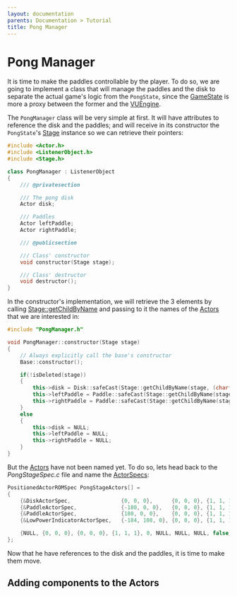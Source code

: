 ```yaml
---
layout: documentation
parents: Documentation > Tutorial
title: Pong Manager
---
```


# Pong Manager

It is time to make the paddles controllable by the player. To do so, we are going to implement a class that will manage the paddles and the disk to separate the actual game's logic from the `PongState`, since the [GameState](/documentation/api/class-game-state/) is more a proxy between the former and the [VUEngine](https://github.com/VUEngine/VUEngine-Core).

The `PongManager` class will be very simple at first. It will have attributes to reference the disk and the paddles; and will receive in its constructor the `PongState`'s [Stage](/documentation/api/class-stage/) instance so we can retrieve their pointers:

```cpp
#include <Actor.h>
#include <ListenerObject.h>
#include <Stage.h>

class PongManager : ListenerObject
{
    /// @privatesection

    /// The pong disk
    Actor disk;

    /// Paddles
    Actor leftPaddle;
    Actor rightPaddle;

    /// @publicsection

    /// Class' constructor
    void constructor(Stage stage);

    /// Class' destructor
    void destructor();
}
```

In the constructor's implementation, we will retrieve the 3 elements by calling [Stage::getChildByName](/documentation/api/class-stage/) and passing to it the names of the [Actors](/documentation/api/class-actor/) that we are interested in:

```cpp
#include "PongManager.h"

void PongManager::constructor(Stage stage)
{
    // Always explicitly call the base's constructor
    Base::constructor();

    if(!isDeleted(stage))
    {
        this->disk = Disk::safeCast(Stage::getChildByName(stage, (char*)"Disk", false));
        this->leftPaddle = Paddle::safeCast(Stage::getChildByName(stage, (char*)"PadL", true));
        this->rightPaddle = Paddle::safeCast(Stage::getChildByName(stage, (char*)"PadR", true));
    }
    else
    {
        this->disk = NULL;
        this->leftPaddle = NULL;
        this->rightPaddle = NULL;
    }
}
```

But the [Actors](/documentation/api/class-actor/) have not been named yet. To do so, lets head back to the *PongStageSpec.c* file and name the [ActorSpecs](/documentation/api/struct-actor-spec/):

```cpp
PositionedActorROMSpec PongStageActors[] =
{	
    {&DiskActorSpec,                {0, 0, 0},      {0, 0, 0}, {1, 1, 1}, 0, "Disk", NULL, NULL, false},
    {&PaddleActorSpec,              {-180, 0, 0},   {0, 0, 0}, {1, 1, 1}, 0, "PadL", NULL, NULL, false},
    {&PaddleActorSpec,              {180, 0, 0},    {0, 0, 0}, {1, 1, 1}, 0, "PadR", NULL, NULL, false},
    {&LowPowerIndicatorActorSpec,   {-184, 108, 0}, {0, 0, 0}, {1, 1, 1}, 0, NULL, NULL, NULL, false},

    {NULL, {0, 0, 0}, {0, 0, 0}, {1, 1, 1}, 0, NULL, NULL, NULL, false},
};
```

Now that he have references to the disk and the paddles, it is time to make them move.

## Adding components to the Actors

